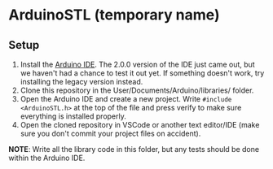 # ArduinoSTL (temporary name)

## Setup

1. Install the [Arduino IDE](https://www.arduino.cc/en/software). The 2.0.0 version of the IDE just came out, but we haven't had a chance to test it out yet. If something doesn't work, try installing the legacy version instead.
2. Clone this repository in the User/Documents/Arduino/libraries/ folder.
3. Open the Arduino IDE and create a new project. Write `#include <ArduinoSTL.h>` at the top of the file and press verify to make sure everything is installed properly.
4. Open the cloned repository in VSCode or another text editor/IDE (make sure you don't commit your project files on accident).

**NOTE**: Write all the library code in this folder, but any tests should be done within the Arduino IDE.
